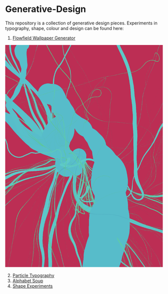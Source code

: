 Generative-Design
=================

This repository is a collection of generative design pieces. Experiments in typography, shape, colour and design can be found here:


1. [Flowfield Wallpaper Generator](FlowfieldWallpaper/BookCover_Final_Origin)

![alt text](https://github.com/TimothyRoberts/Generative-Design/blob/master/Images/Flowfield_Wallpaper.png "Flowfield Wallpaper")

2. [Particle Typography](ParticleTypography)
3. [Alphabet Soup](AlphabetSoup)
4. [Shape Experiments](ShapeExperiments)
